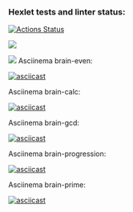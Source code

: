### Hexlet tests and linter status:
[![Actions Status](https://github.com/SergeiPankratov/python-project-lvl1/workflows/hexlet-check/badge.svg)](https://github.com/SergeiPankratov/python-project-lvl1/actions)

<a href="https://codeclimate.com/github/codeclimate/codeclimate/maintainability"><img src="https://api.codeclimate.com/v1/badges/a99a88d28ad37a79dbf6/maintainability" /></a>

<a href="https://codeclimate.com/github/codeclimate/codeclimate/test_coverage"><img src="https://api.codeclimate.com/v1/badges/a99a88d28ad37a79dbf6/test_coverage" /></a>
Asciinema brain-even:

[![asciicast](https://asciinema.org/a/9fMxH07WAFlFctIFMMSH5nw4i.svg)](https://asciinema.org/a/9fMxH07WAFlFctIFMMSH5nw4i)

Asciinema brain-calc:

[![asciicast](https://asciinema.org/a/xxusznJgUC4sVWcr0RbPvPMxI.svg)](https://asciinema.org/a/xxusznJgUC4sVWcr0RbPvPMxI)

Asciinema brain-gcd:

[![asciicast](https://asciinema.org/a/dm8qK8c6zQwioyxiE0rdJQv8N.svg)](https://asciinema.org/a/dm8qK8c6zQwioyxiE0rdJQv8N)

Asciinema brain-progression:

[![asciicast](https://asciinema.org/a/4VvVXuBfqe0v9k93lTNX0OBPF.svg)](https://asciinema.org/a/4VvVXuBfqe0v9k93lTNX0OBPF)

Asciinema brain-prime:

[![asciicast](https://asciinema.org/a/4VvVXuBfqe0v9k93lTNX0OBPF.svg)](https://asciinema.org/a/4VvVXuBfqe0v9k93lTNX0OBPF)
